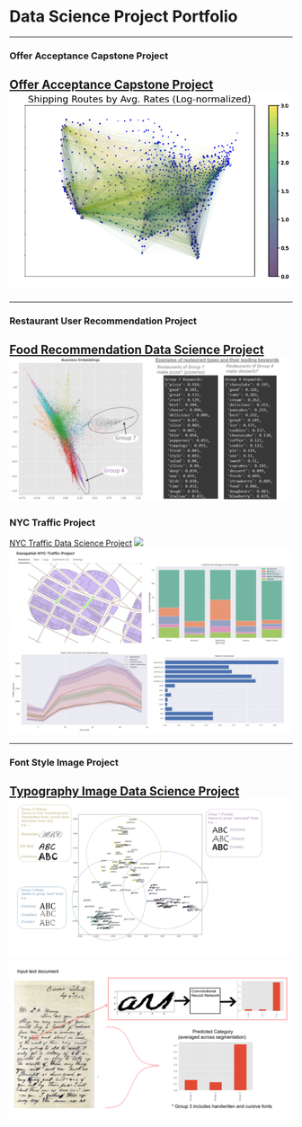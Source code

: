 # Data Science Project Portfolio

---
### Offer Acceptance Capstone Project
[Offer Acceptance Capstone Project](capstoneproject.md)
<img src="images/images_dsc180/image4.png?raw=true"/>
---


---
### Restaurant User Recommendation Project
[Food Recommendation Data Science Project](food_recommendation.md)
<img src="images/images_food_recommendation/keywords_business.png?raw=true"/>
---

### NYC Traffic Project

[NYC Traffic Data Science Project](nyc_traffic_project.md)
<img src="images/leaflet_gif.gif?raw=true"/>
<img src="images/traffic_data.png?raw=true"/>

---

### Font Style Image Project

[Typography Image Data Science Project](typography.md)
<img src="images/fonts.png?raw=true"/>
<img src="images/convfont.png?raw=true"/>
---
